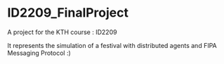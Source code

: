 # ID2209_FinalProject
A project for the KTH course : ID2209

It represents the simulation of a festival with distributed agents and FIPA Messaging Protocol :)
